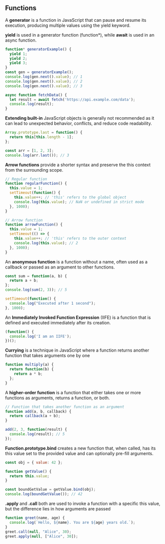 ## Functions



A **generator** is a function in JavaScript that can pause and resume its execution, producing multiple values using the yield keyword.

**yield** is used in a generator function (function*), while **await** is used in an async function.
```javascript
function* generatorExample() {
  yield 1;
  yield 2;
  yield 3;
}
const gen = generatorExample();
console.log(gen.next().value); // 1
console.log(gen.next().value); // 2
console.log(gen.next().value); // 3

async function fetchData() {
  let result = await fetch('https://api.example.com/data');
  console.log(result);
}

```

**Extending built-in** JavaScript objects is generally not recommended as it can lead to unexpected behavior, conflicts, and reduce code readability.
```javascript
Array.prototype.last = function() {
  return this[this.length - 1];
};

const arr = [1, 2, 3];
console.log(arr.last()); // 3
```

**Arrow functions** provide a shorter syntax and preserve the this context from the surrounding scope.
```javascript
// Regular function
function regularFunction() {
  this.value = 1;
  setTimeout(function() {
    this.value++; // 'this' refers to the global object
    console.log(this.value); // NaN or undefined in strict mode
  }, 1000);
}

// Arrow function
function arrowFunction() {
  this.value = 1;
  setTimeout(() => {
    this.value++; // 'this' refers to the outer context
    console.log(this.value); // 2
  }, 1000);
}
```

An **anonymous function** is a function without a name, often used as a callback or passed as an argument to other functions.
```javascript
const sum = function(a, b) {
  return a + b;
};
console.log(sum(2, 3)); // 5

setTimeout(function() {
  console.log("Executed after 1 second");
}, 1000);
```

An **Immediately Invoked Function Expression** (IIFE) is a function that is defined and executed immediately after its creation.
```javascript
(function() {
  console.log('I am an IIFE');
})();
```

**Currying** is a technique in JavaScript where a function returns another function that takes arguments one by one
```javascript
function multiply(a) {
  return function(b) {
    return a * b;
  };
}
```

A **higher-order function** is a function that either takes one or more functions as arguments, returns a function, or both.
```javascript
// Function that takes another function as an argument
function add(a, b, callback) {
  return callback(a + b);
}

add(2, 3, function(result) {
  console.log(result); // 5
});
```
**Function.prototype.bind** creates a new function that, when called, has its this value set to the provided value and can optionally pre-fill arguments.

```javascript
const obj = { value: 42 };

function getValue() {
  return this.value;
}

const boundGetValue = getValue.bind(obj);
console.log(boundGetValue()); // 42
```

**.apply** and **.call** both are used to invoke a function with a specific this value, but the difference lies in how arguments are passed
```javascript
function greet(name, age) {
  console.log(`Hello, ${name}. You are ${age} years old.`);
}
greet.call(null, "Alice", 30);
greet.apply(null, ["Alice", 30]);
```